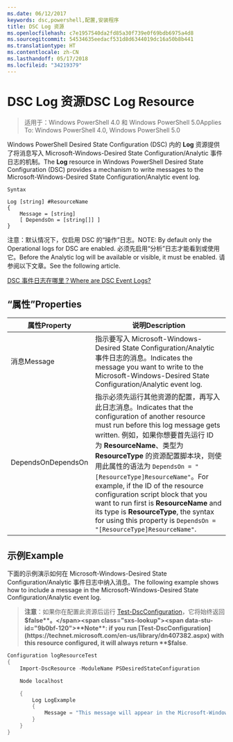 ```yaml
---
ms.date: 06/12/2017
keywords: dsc,powershell,配置,安装程序
title: DSC Log 资源
ms.openlocfilehash: c7e1957540da2fd85a30f739e0f69bdb6975a4d8
ms.sourcegitcommit: 54534635eedacf531d8d6344019dc16a50b8b441
ms.translationtype: HT
ms.contentlocale: zh-CN
ms.lasthandoff: 05/17/2018
ms.locfileid: "34219379"
---
```

# <a name="dsc-log-resource"></a><span data-ttu-id="9b0bf-103">DSC Log 资源</span><span class="sxs-lookup"><span data-stu-id="9b0bf-103">DSC Log Resource</span></span>

> <span data-ttu-id="9b0bf-104">适用于：Windows PowerShell 4.0 和 Windows PowerShell 5.0</span><span class="sxs-lookup"><span data-stu-id="9b0bf-104">Applies To: Windows PowerShell 4.0, Windows PowerShell 5.0</span></span>

<span data-ttu-id="9b0bf-105">Windows PowerShell Desired State Configuration (DSC) 内的 __Log__ 资源提供了将消息写入 Microsoft-Windows-Desired State Configuration/Analytic 事件日志的机制。</span><span class="sxs-lookup"><span data-stu-id="9b0bf-105">The __Log__ resource in Windows PowerShell Desired State Configuration (DSC) provides a mechanism to write messages to the Microsoft-Windows-Desired State Configuration/Analytic event log.</span></span>

```
Syntax

Log [string] #ResourceName
{
    Message = [string]
    [ DependsOn = [string[]] ]
}
```

<span data-ttu-id="9b0bf-106">注意：默认情况下，仅启用 DSC 的“操作”日志。</span><span class="sxs-lookup"><span data-stu-id="9b0bf-106">NOTE: By default only the Operational logs for DSC are enabled.</span></span>
<span data-ttu-id="9b0bf-107">必须先启用“分析”日志才能看到或使用它。</span><span class="sxs-lookup"><span data-stu-id="9b0bf-107">Before the Analytic log will be available or visible, it must be enabled.</span></span>
<span data-ttu-id="9b0bf-108">请参阅以下文章。</span><span class="sxs-lookup"><span data-stu-id="9b0bf-108">See the following article.</span></span>

[<span data-ttu-id="9b0bf-109">DSC 事件日志在哪里？</span><span class="sxs-lookup"><span data-stu-id="9b0bf-109">Where are DSC Event Logs?</span></span>](https://msdn.microsoft.com/en-us/powershell/dsc/troubleshooting#where-are-dsc-event-logs)

## <a name="properties"></a><span data-ttu-id="9b0bf-110">“属性”</span><span class="sxs-lookup"><span data-stu-id="9b0bf-110">Properties</span></span>
|  <span data-ttu-id="9b0bf-111">属性</span><span class="sxs-lookup"><span data-stu-id="9b0bf-111">Property</span></span>  |  <span data-ttu-id="9b0bf-112">说明</span><span class="sxs-lookup"><span data-stu-id="9b0bf-112">Description</span></span>   |
|---|---|
| <span data-ttu-id="9b0bf-113">消息</span><span class="sxs-lookup"><span data-stu-id="9b0bf-113">Message</span></span>| <span data-ttu-id="9b0bf-114">指示要写入 Microsoft-Windows-Desired State Configuration/Analytic 事件日志的消息。</span><span class="sxs-lookup"><span data-stu-id="9b0bf-114">Indicates the message you want to write to the Microsoft-Windows-Desired State Configuration/Analytic event log.</span></span>|
| <span data-ttu-id="9b0bf-115">DependsOn</span><span class="sxs-lookup"><span data-stu-id="9b0bf-115">DependsOn</span></span> | <span data-ttu-id="9b0bf-116">指示必须先运行其他资源的配置，再写入此日志消息。</span><span class="sxs-lookup"><span data-stu-id="9b0bf-116">Indicates that the configuration of another resource must run before this log message gets written.</span></span> <span data-ttu-id="9b0bf-117">例如，如果你想要首先运行 ID 为 __ResourceName__、类型为 __ResourceType__ 的资源配置脚本块，则使用此属性的语法为 `DependsOn = "[ResourceType]ResourceName"`。</span><span class="sxs-lookup"><span data-stu-id="9b0bf-117">For example, if the ID of the resource configuration script block that you want to run first is __ResourceName__ and its type is __ResourceType__, the syntax for using this property is `DependsOn = "[ResourceType]ResourceName"`.</span></span>|

## <a name="example"></a><span data-ttu-id="9b0bf-118">示例</span><span class="sxs-lookup"><span data-stu-id="9b0bf-118">Example</span></span>

<span data-ttu-id="9b0bf-119">下面的示例演示如何在 Microsoft-Windows-Desired State Configuration/Analytic 事件日志中纳入消息。</span><span class="sxs-lookup"><span data-stu-id="9b0bf-119">The following example shows how to include a message in the Microsoft-Windows-Desired State Configuration/Analytic event log.</span></span>

> <span data-ttu-id="9b0bf-120">**注意**：如果你在配置此资源后运行 [Test-DscConfiguration](https://technet.microsoft.com/en-us/library/dn407382.aspx)，它将始终返回 **$false**。</span><span class="sxs-lookup"><span data-stu-id="9b0bf-120">**Note**: if you run [Test-DscConfiguration](https://technet.microsoft.com/en-us/library/dn407382.aspx) with this resource configured, it will always return **$false**.</span></span>

```powershell
Configuration logResourceTest
{
    Import-DscResource -ModuleName PSDesiredStateConfiguration

    Node localhost

    {
        Log LogExample
        {
            Message = "This message will appear in the Microsoft-Windows-Desired State Configuration/Analytic event log."
        }
    }
}
```